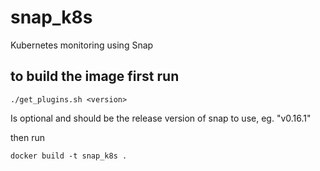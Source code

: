 # snap_k8s
Kubernetes monitoring using Snap

## to build the image first run

```
./get_plugins.sh <version>
```

<version> Is optional and should be the release version of snap to use, eg. "v0.16.1"

then run

```
docker build -t snap_k8s .
```
